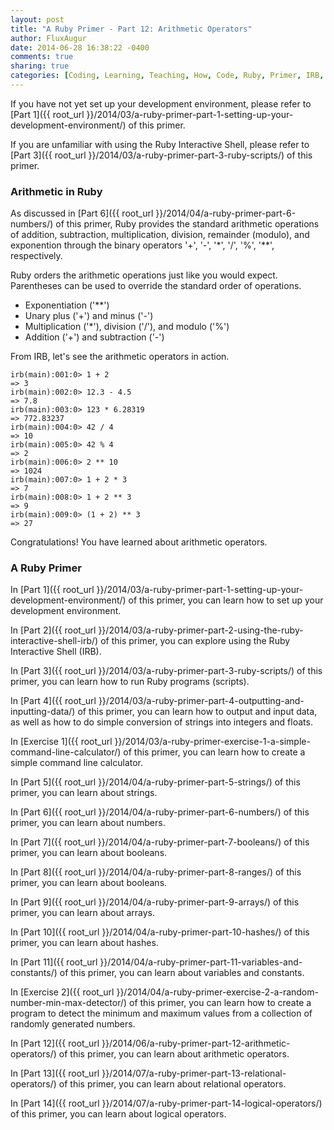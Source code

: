 ```yaml
---
layout: post
title: "A Ruby Primer - Part 12: Arithmetic Operators"
author: FluxAugur
date: 2014-06-28 16:38:22 -0400
comments: true
sharing: true
categories: [Coding, Learning, Teaching, How, Code, Ruby, Primer, IRB, Arithmetic Operators, Operators & Expressions]
---
```

If you have not yet set up your development environment, please refer to [Part 1]({{ root_url }}/2014/03/a-ruby-primer-part-1-setting-up-your-development-environment/) of this primer.

If you are unfamiliar with using the Ruby Interactive Shell, please refer to [Part 3]({{ root_url }}/2014/03/a-ruby-primer-part-3-ruby-scripts/) of this primer.

### Arithmetic in Ruby

As discussed in [Part 6]({{ root_url }}/2014/04/a-ruby-primer-part-6-numbers/) of this primer, Ruby provides the standard arithmetic operations of addition, subtraction, multiplication, division, remainder (modulo), and exponention through the binary operators '+', '-', '\*', '/', '%', '\*\*', respectively.

Ruby orders the arithmetic operations just like you would expect. Parentheses can be used to override the standard order of operations.

- Exponentiation ('\*\*')
- Unary plus ('+') and minus ('-')
- Multiplication ('\*'), division ('/'), and modulo ('%')
- Addition ('+') and subtraction ('-')

From IRB, let's see the arithmetic operators in action.

``` irb Arithmetic operators
irb(main):001:0> 1 + 2
=> 3
irb(main):002:0> 12.3 - 4.5
=> 7.8
irb(main):003:0> 123 * 6.28319
=> 772.83237
irb(main):004:0> 42 / 4
=> 10
irb(main):005:0> 42 % 4
=> 2
irb(main):006:0> 2 ** 10
=> 1024
irb(main):007:0> 1 + 2 * 3
=> 7
irb(main):008:0> 1 + 2 ** 3
=> 9
irb(main):009:0> (1 + 2) ** 3
=> 27
```

Congratulations! You have learned about arithmetic operators.

### A Ruby Primer

In [Part 1]({{ root_url }}/2014/03/a-ruby-primer-part-1-setting-up-your-development-environment/) of this primer, you can learn how to set up your development environment.

In [Part 2]({{ root_url }}/2014/03/a-ruby-primer-part-2-using-the-ruby-interactive-shell-irb/) of this primer, you can explore using the Ruby Interactive Shell (IRB).

In [Part 3]({{ root_url }}/2014/03/a-ruby-primer-part-3-ruby-scripts/) of this primer, you can learn how to run Ruby programs (scripts).

In [Part 4]({{ root_url }}/2014/03/a-ruby-primer-part-4-outputting-and-inputting-data/) of this primer, you can learn how to output and input data, as well as how to do simple conversion of strings into integers and floats.

In [Exercise 1]({{ root_url }}/2014/03/a-ruby-primer-exercise-1-a-simple-command-line-calculator/) of this primer, you can learn how to create a simple command line calculator.

In [Part 5]({{ root_url }}/2014/04/a-ruby-primer-part-5-strings/) of this primer, you can learn about strings.

In [Part 6]({{ root_url }}/2014/04/a-ruby-primer-part-6-numbers/) of this primer, you can learn about numbers.

In [Part 7]({{ root_url }}/2014/04/a-ruby-primer-part-7-booleans/) of this primer, you can learn about booleans.

In [Part 8]({{ root_url }}/2014/04/a-ruby-primer-part-8-ranges/) of this primer, you can learn about booleans.

In [Part 9]({{ root_url }}/2014/04/a-ruby-primer-part-9-arrays/) of this primer, you can learn about arrays.

In [Part 10]({{ root_url }}/2014/04/a-ruby-primer-part-10-hashes/) of this primer, you can learn about hashes.

In [Part 11]({{ root_url }}/2014/04/a-ruby-primer-part-11-variables-and-constants/) of this primer, you can learn about variables and constants.

In [Exercise 2]({{ root_url }}/2014/04/a-ruby-primer-exercise-2-a-random-number-min-max-detector/) of this primer, you can learn how to create a program to detect the minimum and maximum values from a collection of randomly generated numbers.

In [Part 12]({{ root_url }}/2014/06/a-ruby-primer-part-12-arithmetic-operators/) of this primer, you can learn about arithmetic operators.

In [Part 13]({{ root_url }}/2014/07/a-ruby-primer-part-13-relational-operators/) of this primer, you can learn about relational operators.

In [Part 14]({{ root_url }}/2014/07/a-ruby-primer-part-14-logical-operators/) of this primer, you can learn about logical operators.